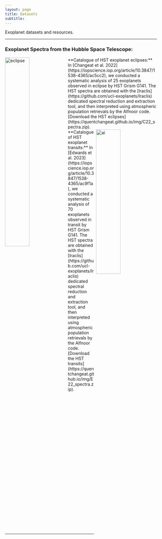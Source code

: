 ```yaml
---
layout: page
title: Datasets
subtitle: 
---
```


Exoplanet datasets and resources.
  
---

### Exoplanet Spectra from the Hubble Space Telescope:       <br /> 

<img src="https://quentchangeat.github.io/img/eclipse_spectra.png" alt="eclipse" width="40%" height="40%" align="left" style="float:left; padding-right:4px">
**Catalogue of HST exoplanet eclipses:** In [Changeat et al. 2022](https://iopscience.iop.org/article/10.3847/1538-4365/ac5cc2), we conducted a systematic analysis of 25 exoplanets observed in eclipse by HST Grism G141. The HST spectra are obtained with the [Iraclis](https://github.com/ucl-exoplanets/Iraclis) dedicated spectral reduction and extraction tool, and then interpreted using atmospheric population retrievals by the Alfnoor code. [Download the HST eclipses](https://quentchangeat.github.io/img/C22_spectra.zip).
<br clear="right"/>

<img src="https://quentchangeat.github.io/img/transit_spectra.png" alt="ai" width="40%" height="35%" align="right" style="float:right; padding-left:4px">
**Catalogue of HST exoplanet transits:** In [Edwards et al. 2023](https://iopscience.iop.org/article/10.3847/1538-4365/ac9f1a), we conducted a systematic analysis of 70 exoplanets observed in transit by HST Grism G141. The HST spectra are obtained with the [Iraclis](https://github.com/ucl-exoplanets/Iraclis) dedicated spectral reduction and extraction tool, and then interpreted using atmospheric population retrievals by the Alfnoor code. [Download the HST transits](https://quentchangeat.github.io/img/E22_spectra.zip).
<br clear="left"/>

---


